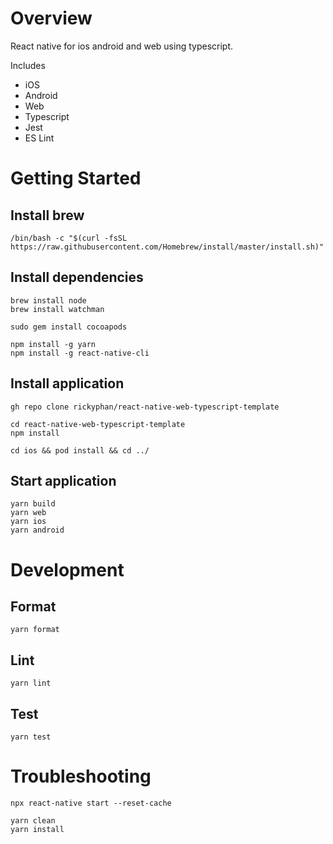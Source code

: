# Overview

React native for ios android and web using typescript.

Includes

- iOS
- Android
- Web
- Typescript
- Jest
- ES Lint


# Getting Started

## Install brew

```
/bin/bash -c "$(curl -fsSL https://raw.githubusercontent.com/Homebrew/install/master/install.sh)"
```

## Install dependencies

```
brew install node
brew install watchman

sudo gem install cocoapods

npm install -g yarn
npm install -g react-native-cli
```

## Install application

```
gh repo clone rickyphan/react-native-web-typescript-template

cd react-native-web-typescript-template
npm install

cd ios && pod install && cd ../
```

## Start application

```
yarn build
yarn web
yarn ios
yarn android
```

# Development

## Format

```
yarn format
```


## Lint

```
yarn lint
```

## Test

```
yarn test
```

# Troubleshooting

```
npx react-native start --reset-cache

```

```
yarn clean
yarn install
```
